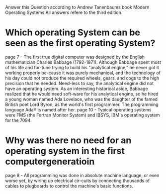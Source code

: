 Answer this Question according to Andrew Tanenbaums book Modern Operating Systems
All answers refere to the third edition. 
# Which operating System can be seen as the first operating System?
page 7 - The  first  true  digital  computer  was  designed  by  the  English  mathematician  Charles  Babbage  (1792-1871).   Although  Babbage  spent most  of his  life  and  for-tune  trying  to  build his  "analytical  engine,"  he  never got  it  working  properly  be-cause  it  was  purely  mechanical,  and  the  technology  of his  day  could  not  produce  the  required  wheels,  gears,  and  cogs  to  the  high precision  that  he  needed.  Need-less to say, the analytical engine  did not have an operating  system.  As  an  interesting  historical  aside,  Babbage  realized  that  he  would  need  soft-ware  for his analytical  engine,  so he hired  a young  woman  named  Ada Lovelace, who  was  the  daughter  of  the  famed  British  poet  Lord Byron,  as  the  world's  first  programmer.  The  programming  language Ada® is  named  after her.
page 10 - Typical  operating systems were FMS (the Fortran Monitor System)  and IBSYS,  IBM's operating  system for the 7094. 

# Why was there no need for an operating system in the first computergeneratioin
page 8 -  All programming was done in absolute machine language, or even worse yet, by wiring up electrical cir-cuits  by  connecting  thousands  of  cables  to  plugboards  to  control  the  machine's  basic  functions. 
